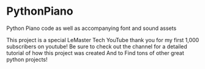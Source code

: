 # PythonPiano
Python Piano code as well as accompanying font and sound assets

This project is a special LeMaster Tech YouTube thank you for my first 1,000 subscribers on youtube! 
Be sure to check out the channel for a detailed tutorial of how this project was created
And to Find tons of other great python projects!
